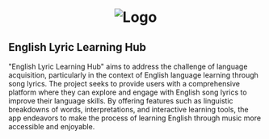 # <p align="center"> ![Logo](https://i.imgur.com/yx62kSK.png) </p>

##	English Lyric Learning Hub
"English Lyric Learning Hub" aims to address the challenge of language acquisition, particularly in the context of English language learning through song lyrics. The project seeks to provide users with a comprehensive platform where they can explore and engage with English song lyrics to improve their language skills. By offering features such as linguistic breakdowns of words, interpretations, and interactive learning tools, the app endeavors to make the process of learning English through music more accessible and enjoyable.
